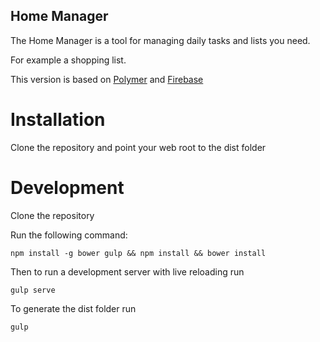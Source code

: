 ## Home Manager

The Home Manager is a tool for managing daily tasks and lists you need.

For example a shopping list.


This version is based on [Polymer](http://github.com/Polymer/polymer) and [Firebase](http://firebaseio.com)

# Installation

Clone the repository and point your web root to the dist folder

# Development

Clone the repository

Run the following command:
```
npm install -g bower gulp && npm install && bower install
```

Then to run a development server with live reloading run
```
gulp serve
```

To generate the dist folder run
```
gulp
```